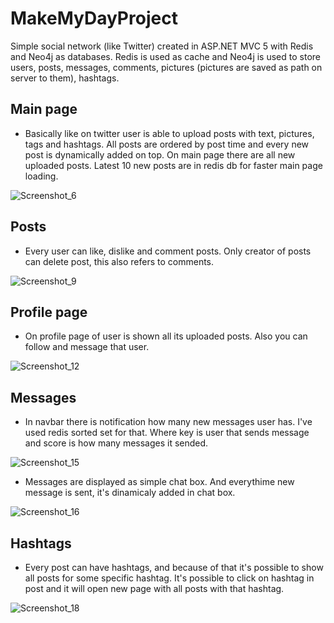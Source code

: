 # MakeMyDayProject
Simple social network (like Twitter) created in ASP.NET MVC 5 with Redis and Neo4j as databases. Redis is used as cache and Neo4j is used to store users, posts, messages, comments, pictures (pictures are saved as path on server to them), hashtags.

## Main page
- Basically like on twitter user is able to upload posts with text, pictures, tags and hashtags. All posts are ordered by post time and every new post is dynamically added on top. On main page there are all new uploaded posts. Latest 10 new posts are in redis db for faster main page loading.

![Screenshot_6](https://user-images.githubusercontent.com/36667491/56597949-ce0e1b00-65f3-11e9-93e0-95ff72abbcfb.png)

## Posts
- Every user can like, dislike and comment posts. Only creator of posts can delete post, this also refers to comments.

![Screenshot_9](https://user-images.githubusercontent.com/36667491/56598438-c8650500-65f4-11e9-86fd-732d6653c9cc.png)

## Profile page
- On profile page of user is shown all its uploaded posts. Also you can follow and message that user.

![Screenshot_12](https://user-images.githubusercontent.com/36667491/56598783-7cff2680-65f5-11e9-9e2d-2ec718893274.png)

## Messages
- In navbar there is notification how many new messages user has. I've used redis sorted set for that. Where key is user that sends message and score is how many messages it sended.

![Screenshot_15](https://user-images.githubusercontent.com/36667491/56599010-eb43e900-65f5-11e9-825b-3ecfa1a71ea4.png)

- Messages are displayed as simple chat box. And everythime new message is sent, it's dinamicaly added in chat box.

![Screenshot_16](https://user-images.githubusercontent.com/36667491/56599148-483f9f00-65f6-11e9-8fbf-40dd277abf34.png)

## Hashtags
- Every post can have hashtags, and because of that it's possible to show all posts for some specific hashtag. It's possible to click on hashtag in post and it will open new page with all posts with that hashtag.

![Screenshot_18](https://user-images.githubusercontent.com/36667491/56599550-1418ae00-65f7-11e9-9e9c-748179de1e6d.png)
